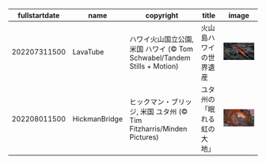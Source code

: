 |fullstartdate|name|copyright|title|image|
|--|--|--|--|--|
202207311500|LavaTube|ハワイ火山国立公園, 米国 ハワイ (© Tom Schwabel/Tandem Stills + Motion)|火山島ハワイの世界遺産|![](/ja-JP/2022/08/202207311500LavaTube.jpg)|
202208011500|HickmanBridge|ヒックマン・ブリッジ, 米国 ユタ州 (© Tim Fitzharris/Minden Pictures)|ユタ州の「眠れる虹の大地」|![](/ja-JP/2022/08/202208011500HickmanBridge.jpg)|
